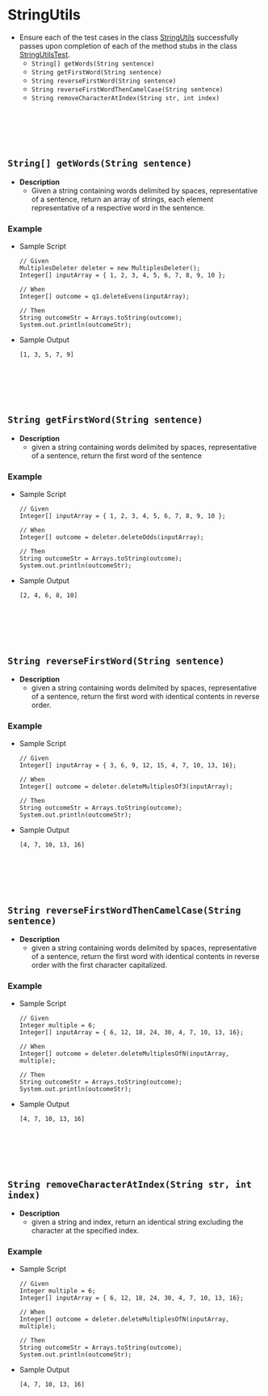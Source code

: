 # StringUtils
* Ensure each of the test cases in the class [StringUtils]() successfully passes upon completion of each of the method stubs in the class [StringUtilsTest]().
    * `String[] getWords(String sentence)`
    * `String getFirstWord(String sentence)`
    * `String reverseFirstWord(String sentence)` 
    * `String reverseFirstWordThenCamelCase(String sentence)`
    * `String removeCharacterAtIndex(String str, int index)`
    






<br><br><br><br>
## `String[] getWords(String sentence)`
* **Description**
    * Given a string containing words delimited by spaces, representative of a sentence, return an array of strings, each element representative of a respective word in the sentence.

### Example
* Sample Script

    ```
   // Given 
   MultiplesDeleter deleter = new MultiplesDeleter();
    Integer[] inputArray = { 1, 2, 3, 4, 5, 6, 7, 8, 9, 10 };

    // When
    Integer[] outcome = q1.deleteEvens(inputArray);

    // Then
    String outcomeStr = Arrays.toString(outcome);
    System.out.println(outcomeStr);
    ```



* Sample Output

    ```
    [1, 3, 5, 7, 9]
    ```
    
    
    
    
    
    
    


<br><br><br><br>
## `String getFirstWord(String sentence)`
* **Description**
    * given a string containing words delimited by spaces, representative of a sentence, return the first word of the sentence

### Example
* Sample Script

    ```
    // Given 
    Integer[] inputArray = { 1, 2, 3, 4, 5, 6, 7, 8, 9, 10 };

    // When
    Integer[] outcome = deleter.deleteOdds(inputArray);

    // Then
    String outcomeStr = Arrays.toString(outcome);
    System.out.println(outcomeStr);
    ```



* Sample Output

    ```
    [2, 4, 6, 8, 10]
    ```
    
    
    
    

    

<br><br><br><br>
## `String reverseFirstWord(String sentence)`
* **Description**
    * given a string containing words delimited by spaces, representative of a sentence, return the first word with identical contents in reverse order.

### Example
* Sample Script

    ```
   // Given 
    Integer[] inputArray = { 3, 6, 9, 12, 15, 4, 7, 10, 13, 16};

    // When
    Integer[] outcome = deleter.deleteMultiplesOf3(inputArray);

    // Then
    String outcomeStr = Arrays.toString(outcome);
    System.out.println(outcomeStr);
    ```



* Sample Output

    ```
    [4, 7, 10, 13, 16]
    ```
    
    
    
    

<br><br><br><br>
## `String reverseFirstWordThenCamelCase(String sentence)`
* **Description**
    * given a string containing words delimited by spaces, representative of a sentence, return the first word with identical contents in reverse order with the first character capitalized.

### Example
* Sample Script

    ```
   // Given
    Integer multiple = 6;
    Integer[] inputArray = { 6, 12, 18, 24, 30, 4, 7, 10, 13, 16};

    // When
    Integer[] outcome = deleter.deleteMultiplesOfN(inputArray, multiple);

    // Then
    String outcomeStr = Arrays.toString(outcome);
    System.out.println(outcomeStr);
    ```



* Sample Output

    ```
    [4, 7, 10, 13, 16]
    ```



  
    

<br><br><br><br>
## `String removeCharacterAtIndex(String str, int index)`
* **Description**
    * given a string and index, return an identical string excluding the character at the specified index.

### Example
* Sample Script

    ```
   // Given
    Integer multiple = 6;
    Integer[] inputArray = { 6, 12, 18, 24, 30, 4, 7, 10, 13, 16};

    // When
    Integer[] outcome = deleter.deleteMultiplesOfN(inputArray, multiple);

    // Then
    String outcomeStr = Arrays.toString(outcome);
    System.out.println(outcomeStr);
    ```



* Sample Output

    ```
    [4, 7, 10, 13, 16]
    ```
